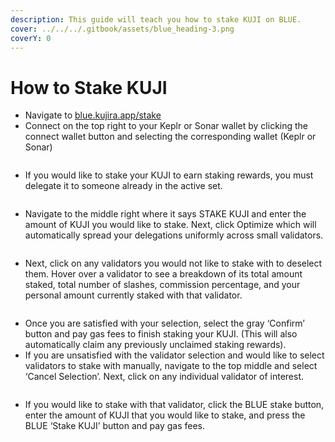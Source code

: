 ```yaml
---
description: This guide will teach you how to stake KUJI on BLUE.
cover: ../../../.gitbook/assets/blue_heading-3.png
coverY: 0
---
```


# How to Stake KUJI

* Navigate to [blue.kujira.app/stake](https://blue.kujira.app/stake)
* Connect on the top right to your Keplr or Sonar wallet by clicking the connect wallet button and selecting the corresponding wallet (Keplr or Sonar)

<figure><img src="https://lh4.googleusercontent.com/3_kk5Llb_AiG6dbLjUsVmcjlDnSVbZl6JPGVhG__BQufqcKPuvrcahPyHAOtf4_lIJsF_f68k2kW0PRw9gAphLzLuzKV8_un7SlpfJxxS2Nsjb9dMqOmOLG4odoxaqlLBU080tADol27Nrs6QseT5EM" alt=""><figcaption></figcaption></figure>

* If you would like to stake your KUJI to earn staking rewards, you must delegate it to someone already in the active set.&#x20;

<figure><img src="https://lh3.googleusercontent.com/y3FT2nB-nfuArsqs0mX1AhgW_XkseFpTnsqyFqg_yNgb4VlSBgD5qOc8iHdlCvEVOAjNAq13R7-jtWBwWaOEAP1X3XjrJk-Z82MG_RBJEpRKzXlR-RK6SvTmLJQiLuAoIIZR1IXvKVMoe378FVtBI94" alt=""><figcaption></figcaption></figure>

* Navigate to the middle right where it says STAKE KUJI and enter the amount of KUJI you would like to stake. Next, click Optimize which will automatically spread your delegations uniformly across small validators.

<figure><img src="https://lh3.googleusercontent.com/spLX5Cc1BtXQsLEeGDzRK5b8nmkiE5nRsWkQj1OOSznuz-boD9QELwmmD3KLfIpZvBDvBElcC1VyBH0a2GQHj9AS713wtooQNi6xzf1YymndIyBPwTLKxb249oBaGobKsDPPvwe2HRHJivw_TGNrOE0" alt=""><figcaption></figcaption></figure>

* Next, click on any validators you would not like to stake with to deselect them. Hover over a validator to see a breakdown of its total amount staked, total number of slashes, commission percentage, and your personal amount currently staked with that validator.

<figure><img src="https://lh5.googleusercontent.com/f_UwbZCsPvhtsQibe-BT2iIzOZCctu02muaCagWaZpRRE542BN3iMv8rFa_OTA4BTyGijh3EuZgT-gviKsvHGoEeqeZH3L7UHplg2lxyYARrBgqmF5ZUMGKkOhKe3VqqtjbvdZExLlOUkckDbNlKHLY" alt=""><figcaption></figcaption></figure>

* Once you are satisfied with your selection, select the gray ‘Confirm’ button and pay gas fees to finish staking your KUJI. (This will also automatically claim any previously unclaimed staking rewards).
* If you are unsatisfied with the validator selection and would like to select validators to stake with manually, navigate to the top middle and select ‘Cancel Selection’. Next, click on any individual validator of interest.&#x20;

<figure><img src="https://lh3.googleusercontent.com/oQ3w8c7vbvUgp0h_WLGGnU0WCEbmQXoiwaiqqq7Bptye-xqlrjx-SqtRHPSZfry0i9CDwH-rLZaTClOkbB4Bvs9QFUmQuTBn8MGDBzmdpBLWKqdyS6Gv_aegjdQd8qP15WvbGGyJT-e58CxpB0DZvTg" alt=""><figcaption></figcaption></figure>

* If you would like to stake with that validator, click the BLUE stake button, enter the amount of KUJI that you would like to stake, and press the BLUE ‘Stake KUJI’ button and pay gas fees.

<figure><img src="https://lh5.googleusercontent.com/xzkyfy2C39cNVoVt1l3JtprBYprXEFUApxNntHWgwdOW86-Fb0Ro_GBBVdNT_1IYdo0nDHwQ0U-q0tIObpdV27oqaMsMUnUOM13awaFzaRxbAXcTNFlxlkC0DnM99g7_VSn5B71rQy4SrQFFxPGLmec" alt=""><figcaption></figcaption></figure>
